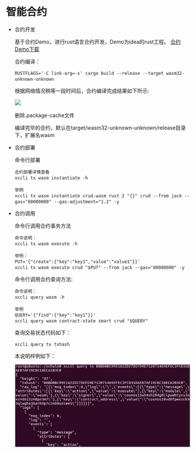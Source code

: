 # 智能合约

- 合约开发

  基于合约Demo，进行rust语言合约开发，Demo为idea的rust工程。
  [合约Demo下载](https://github.com/XAbaiyangdian/xchaindoc/blob/2.0/source/ApplicationAccess/contract/contract-crud.zip)

  合约编译：

  ```
  RUSTFLAGS='-C link-arg=-s' cargo build --release --target wasm32-unknown-unknown
  ```

  根据网络情况稍等一段时间后，合约编译完成结果如下所示:

  ![](contract1.png)

  删除.package-cache文件

  编译完毕的合约，默认在target/wasm32-unknown-unknown/release目录下，扩展名wasm

- 合约部署

  命令行部署

  ```
  合约部署详情查看
  xccli tx wasm instantiate -h

  举例
  xccli tx wasm instantiate crud.wasm rust 2 "{}" crud --from jack --gas="80000000" --gas-adjustment="1.2" -y
  ```

- 合约调用

  命令行调用合约事务方法

  ```
  命令说明：
  xccli tx wasm execute -h

  举例：
  PUT='{"create":{"key":"key1","value":"value1"}}'
  xccli tx wasm execute crud "$PUT" --from jack --gas="80000000" -y
  ```

  命令行调用合约查询方法:

  ```
  命令说明：
  xccli query wasm -h

  举例
  QUERY='{"find":{"key":"key1"}}'
  xccli query wasm contract-state smart crud "$QUERY"
  ```

  查询交易状态代码如下：

  ```
  xccli query tx txhash
  ```

  本说明样例如下：

  ![](contract2.png)
